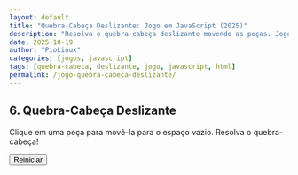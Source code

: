 ```yaml
---
layout: default
title: "Quebra-Cabeça Deslizante: Jogo em JavaScript (2025)"
description: "Resolva o quebra-cabeça deslizante movendo as peças. Jogo feito com HTML, CSS e JavaScript puro — sem frameworks. Ideal para treinar lógica."
date: 2025-10-19
author: "PioLinux"
categories: [jogos, javascript]
tags: [quebra-cabeca, deslizante, jogo, javascript, html]
permalink: /jogo-quebra-cabeca-deslizante/
---
```


<section>






<div class="game-container">
    <h2>6. Quebra-Cabeça Deslizante</h2>
    <p>Clique em uma peça para movê-la para o espaço vazio. Resolva o quebra-cabeça!</p>
    <canvas id="slidingPuzzleCanvas" width="300" height="300"></canvas>
    <p id="slidingPuzzleMessage"></p>
    <button onclick="resetSlidingPuzzle()">Reiniciar</button>
</div>

<script>!function(){const t=document.getElementById("slidingPuzzleCanvas"),e=t.getContext("2d"),n=100,i=3;let l,o,f=document.getElementById("slidingPuzzleMessage");function r(){if(e.clearRect(0,0,t.width,t.height),l)for(let t=0;t<i;t++)for(let o=0;o<i;o++){const i=l[t][o];0!==i&&(e.fillStyle="#007BFF",e.fillRect(o*n,t*n,n-2,n-2),e.fillStyle="white",e.font="30px Verdana",e.textAlign="center",e.textBaseline="middle",e.fillText(i,o*n+n/2,t*n+n/2))}}function s(){for(let t=0;t<i;t++)for(let e=0;e<i;e++)if(0===l[t][e])return{x:e,y:t}}function x(t,e){if(!l)return;const n=s();Math.abs(t-n.x)+Math.abs(e-n.y)===1&&([l[e][t],l[n.y][n.x]]=[l[n.y][n.x],l[e][t]],r(),JSON.stringify(l)===JSON.stringify(o)&&(f.textContent="Parabéns, você resolveu!"))}t.addEventListener("click",(e=>{if(!l)return;const i=t.getBoundingClientRect();x(Math.floor((e.clientX-i.left)/n),Math.floor((e.clientY-i.top)/n))})),window.resetSlidingPuzzle=function(){l=[[1,2,3],[4,5,6],[7,8,0]],o=JSON.parse(JSON.stringify(l)),function(){if(l)for(let t=0;t<1e3;t++){const t=s(),e=[];t.x>0&&e.push({x:t.x-1,y:t.y}),t.x<i-1&&e.push({x:t.x+1,y:t.y}),t.y>0&&e.push({x:t.x,y:t.y-1}),t.y<i-1&&e.push({x:t.x,y:t.y+1});const n=e[Math.floor(Math.random()*e.length)];[l[t.y][t.x],l[n.y][n.x]]=[l[n.y][n.x],l[t.y][t.x]]}}(),r(),f.textContent=""}}();</script>
</section>
